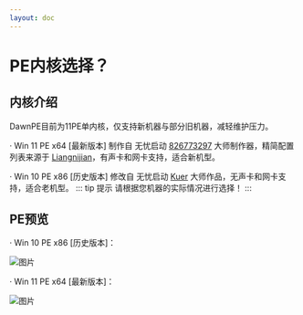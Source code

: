 ```yaml
---
layout: doc
---
```

# PE内核选择？

## 内核介绍

DawnPE目前为11PE单内核，仅支持新机器与部分旧机器，减轻维护压力。

· Win 11 PE x64 [最新版本] 制作自 无忧启动 [826773297](http://bbs.wuyou.net/forum.php?mod=viewthread&tid=433820) 大师制作器，精简配置列表来源于 [Liangnijian](http://www.fengpe.top/)，有声卡和网卡支持，适合新机型。

· Win 10 PE x86 [历史版本] 修改自 无忧启动 [Kuer](http://bbs.wuyou.net/?803382) 大师作品，无声卡和网卡支持，适合老机型。
::: tip 提示
请根据您机器的实际情况进行选择！
:::
## PE预览

· Win 10 PE x86 [历史版本]：

![图片](https://dawnpe.com/data/img/10pe-231217.webp)

· Win 11 PE x64 [最新版本]：

![图片](https://dawnpe.com/data/img/11pe-240205.webp)